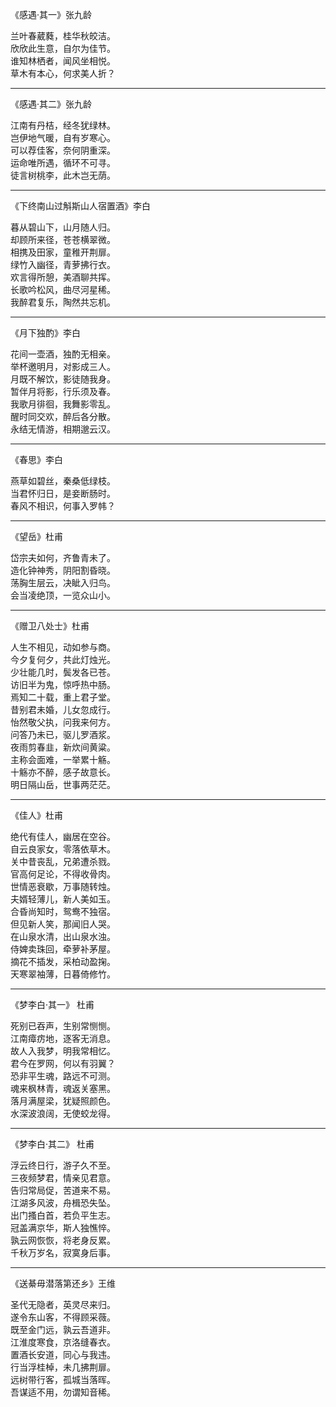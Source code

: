 《感遇·其一》张九龄

<c1>兰叶春葳蕤，桂华秋皎洁。  
欣欣此生意，自尔为佳节。  
谁知林栖者，闻风坐相悦。  
草木有本心，何求美人折？</c1>
___
《感遇·其二》张九龄

<c1>江南有丹桔，经冬犹绿林。  
岂伊地气暖，自有岁寒心。  
可以荐佳客，奈何阴重深。  
运命唯所遇，循环不可寻。  
徒言树桃李，此木岂无荫。</c1>
___
《下终南山过斛斯山人宿置酒》李白 

<c1>暮从碧山下，山月随人归。  
却顾所来径，苍苍横翠微。  
相携及田家，童稚开荆扉。  
绿竹入幽径，青萝拂行衣。  
欢言得所憩，美酒聊共挥。  
长歌吟松风，曲尽河星稀。  
我醉君复乐，陶然共忘机。</c1>
___
《月下独酌》李白 

<c1>花间一壶酒，独酌无相亲。  
举杯邀明月，对影成三人。  
月既不解饮，影徒随我身。  
暂伴月将影，行乐须及春。  
我歌月徘徊，我舞影零乱。  
醒时同交欢，醉后各分散。  
永结无情游，相期邈云汉。</c1>
___
《春思》李白 

<c1>燕草如碧丝，秦桑低绿枝。  
当君怀归日，是妾断肠时。  
春风不相识，何事入罗帏？</c1>
___
《望岳》杜甫 

<c1>岱宗夫如何，齐鲁青未了。  
造化钟神秀，阴阳割昏晓。  
荡胸生层云，决眦入归鸟。  
会当凌绝顶，一览众山小。</c1>
___
《赠卫八处士》杜甫

<c1>人生不相见，动如参与商。  
今夕复何夕，共此灯烛光。  
少壮能几时，鬓发各已苍。  
访旧半为鬼，惊呼热中肠。  
焉知二十载，重上君子堂。  
昔别君未婚，儿女忽成行。  
怡然敬父执，问我来何方。  
问答乃未已，驱儿罗酒浆。  
夜雨剪春韭，新炊间黄粱。  
主称会面难，一举累十觞。  
十觞亦不醉，感子故意长。  
明日隔山岳，世事两茫茫。</c1>
___
《佳人》杜甫 

<c1>绝代有佳人，幽居在空谷。  
自云良家女，零落依草木。  
关中昔丧乱，兄弟遭杀戮。  
官高何足论，不得收骨肉。  
世情恶衰歇，万事随转烛。  
夫婿轻薄儿，新人美如玉。  
合昏尚知时，鸳鸯不独宿。  
但见新人笑，那闻旧人哭。  
在山泉水清，出山泉水浊。  
侍婢卖珠回，牵萝补茅屋。  
摘花不插发，采柏动盈掬。  
天寒翠袖薄，日暮倚修竹。</c1>
___
《梦李白·其一》 杜甫 

<c1>死别已吞声，生别常恻恻。  
江南瘴疠地，逐客无消息。  
故人入我梦，明我常相忆。  
君今在罗网，何以有羽翼？  
恐非平生魂，路远不可测。  
魂来枫林青，魂返关塞黑。  
落月满屋梁，犹疑照颜色。  
水深波浪阔，无使蛟龙得。</c1>
___
《梦李白·其二》 杜甫 

<c1>浮云终日行，游子久不至。  
三夜频梦君，情亲见君意。  
告归常局促，苦道来不易。  
江湖多风波，舟楫恐失坠。  
出门搔白首，若负平生志。  
冠盖满京华，斯人独憔悴。  
孰云网恢恢，将老身反累。  
千秋万岁名，寂寞身后事。</c1>
___
《送綦毋潜落第还乡》王维 

<c1>圣代无隐者，英灵尽来归。  
遂令东山客，不得顾采薇。  
既至金门远，孰云吾道非。  
江淮度寒食，京洛缝春衣。  
置酒长安道，同心与我违。  
行当浮桂棹，未几拂荆扉。  
远树带行客，孤城当落晖。  
吾谋适不用，勿谓知音稀。</c1>
